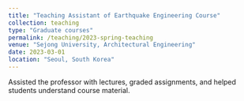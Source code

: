 ```yaml
---
title: "Teaching Assistant of Earthquake Engineering Course"
collection: teaching
type: "Graduate courses"
permalink: /teaching/2023-spring-teaching
venue: "Sejong University, Architectural Engineering"
date: 2023-03-01
location: "Seoul, South Korea"
---
```


Assisted the professor with lectures, graded assignments, and helped students understand course material.

